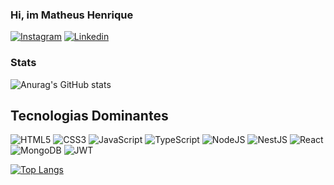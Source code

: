  ### Hi, im Matheus Henrique

[![Instagram](https://img.shields.io/badge/Instagram-%23E4405F.svg?style=for-the-badge&logo=Instagram&logoColor=white)](https://instagram.com/matheus.henriquecb) [![Linkedin](https://img.shields.io/badge/linkedin-%230077B5.svg?style=for-the-badge&logo=linkedin&logoColor=white)](https://www.linkedin.com/in/matheus-henrique-batista-120821/)

### Stats

![Anurag's GitHub stats](https://github-readme-stats.vercel.app/api?username=matheushenriquecsb&show_icons=true)

## Tecnologias Dominantes

![HTML5](https://img.shields.io/badge/html5-%23E34F26.svg?style=for-the-badge&logo=html5&logoColor=white) 
![CSS3](https://img.shields.io/badge/css3-%231572B6.svg?style=for-the-badge&logo=css3&logoColor=white)
![JavaScript](https://img.shields.io/badge/javascript-%23323330.svg?style=for-the-badge&logo=javascript&logoColor=%23F7DF1E)
![TypeScript](https://img.shields.io/badge/typescript-%23007ACC.svg?style=for-the-badge&logo=typescript&logoColor=white)
![NodeJS](https://img.shields.io/badge/node.js-6DA55F?style=for-the-badge&logo=node.js&logoColor=white)
![NestJS](https://img.shields.io/badge/nestjs-%23E0234E.svg?style=for-the-badge&logo=nestjs&logoColor=white)
![React](https://img.shields.io/badge/react-%2320232a.svg?style=for-the-badge&logo=react&logoColor=%2361DAFB)
![MongoDB](https://img.shields.io/badge/MongoDB-%234ea94b.svg?style=for-the-badge&logo=mongodb&logoColor=white)
![JWT](https://img.shields.io/badge/JWT-black?style=for-the-badge&logo=JSON%20web%20tokens)

[![Top Langs](https://github-readme-stats.vercel.app/api/top-langs/?username=matheushenriquecsb&hide_progress=true)](https://github.com/anuraghazra/github-readme-stats)
